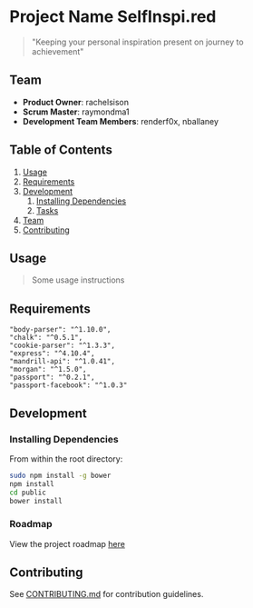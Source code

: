 # Project Name SelfInspi.red

> "Keeping your personal inspiration present on journey to achievement"

## Team

  - __Product Owner__: rachelsison
  - __Scrum Master__: raymondma1
  - __Development Team Members__: renderf0x, nballaney

## Table of Contents

1. [Usage](#Usage)
1. [Requirements](#requirements)
1. [Development](#development)
    1. [Installing Dependencies](#installing-dependencies)
    1. [Tasks](#tasks)
1. [Team](#team)
1. [Contributing](#contributing)

## Usage

> Some usage instructions

## Requirements
    "body-parser": "^1.10.0",
    "chalk": "^0.5.1",
    "cookie-parser": "^1.3.3",
    "express": "^4.10.4",
    "mandrill-api": "^1.0.41",
    "morgan": "^1.5.0",
    "passport": "^0.2.1",
    "passport-facebook": "^1.0.3"

## Development

### Installing Dependencies

From within the root directory:

```sh
sudo npm install -g bower
npm install
cd public
bower install
```

### Roadmap

View the project roadmap [here](https://github.com/threatening-transistors/threatening-transistors/issues)


## Contributing

See [CONTRIBUTING.md](CONTRIBUTING.md) for contribution guidelines.
